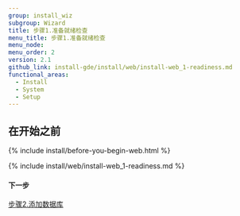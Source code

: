 ```yaml
---
group: install_wiz
subgroup: Wizard
title: 步骤1.准备就绪检查
menu_title: 步骤1.准备就绪检查
menu_node:
menu_order: 2
version: 2.1
github_link: install-gde/install/web/install-web_1-readiness.md
functional_areas:
  - Install
  - System
  - Setup
---
```


## 在开始之前
{% include install/before-you-begin-web.html %}

{% include install/web/install-web_1-readiness.md %}

#### 下一步
<a href="{{ page.baseurl }}/install-gde/install/web/install-web_2-db.html">步骤2.添加数据库</a>


